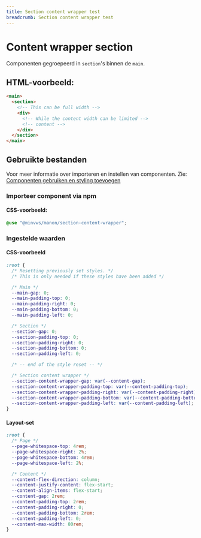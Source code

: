 ```yaml
---
title: Section content wrapper test
breadcrumb: Section content wrapper test
---
```


<h1 id="introduction">Content wrapper section</h1>

Componenten gegroepeerd in `section`'s binnen de `main`.

<h2>HTML-voorbeeld:</h2>

```html
<main>
  <section>
    <!-- This can be full width -->
    <div>
      <!-- While the content width can be limited -->
      <!-- content -->
    </div>
  </section>
</main>
```

<h2>Gebruikte bestanden</h2>

Voor meer informatie over importeren en instellen van componenten. Zie: [Componenten gebruiken en styling toevoegen](/documentation/import-styling)

### Importeer component via npm

#### CSS-voorbeeld:

```css
@use "@minvws/manon/section-content-wrapper";
```

<h3>Ingestelde waarden</h3>

#### CSS-voorbeeld

```css
:root {
  /* Resetting previously set styles. */
  /* This is only needed if these styles have been added */

  /* Main */
  --main-gap: 0;
  --main-padding-top: 0;
  --main-padding-right: 0;
  --main-padding-bottom: 0;
  --main-padding-left: 0;

  /* Section */
  --section-gap: 0;
  --section-padding-top: 0;
  --section-padding-right: 0;
  --section-padding-bottom: 0;
  --section-padding-left: 0;

  /* -- end of the style reset -- */

  /* Section content wrapper */
  --section-content-wrapper-gap: var(--content-gap);
  --section-content-wrapper-padding-top: var(--content-padding-top);
  --section-content-wrapper-padding-right: var(--content-padding-right);
  --section-content-wrapper-padding-bottom: var(--content-padding-bottom);
  --section-content-wrapper-padding-left: var(--content-padding-left);
}
```

#### Layout-set

```css
:root {
  /* Page */
  --page-whitespace-top: 4rem;
  --page-whitespace-right: 2%;
  --page-whitespace-bottom: 4rem;
  --page-whitespace-left: 2%;

  /* Content */
  --content-flex-direction: column;
  --content-justify-content: flex-start;
  --content-align-items: flex-start;
  --content-gap: 2rem;
  --content-padding-top: 2rem;
  --content-padding-right: 0;
  --content-padding-bottom: 2rem;
  --content-padding-left: 0;
  --content-max-width: 80rem;
}
```
